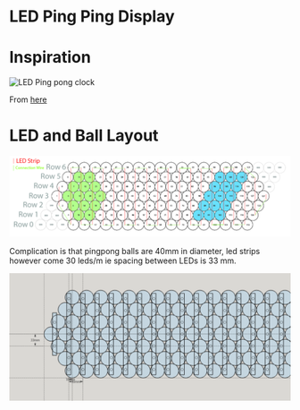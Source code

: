 # LED Ping Ping Display

# Inspiration

![LED Ping pong clock](https://cdn.thingiverse.com/assets/7f/b7/18/cf/33/featured_preview_ppbclocksmall.jpg)

From [here](https://www.thingiverse.com/thing:4091854)

# LED and Ball Layout

![LED and Ball Layout](https://raw.githubusercontent.com/raspberrypisig/ledpingbongdisplay/main/layout%20visualizer-01.jpg)

Complication is that pingpong balls are 40mm in diameter, led strips however come 30 leds/m ie spacing between LEDs is 33 mm.

![JohnS sketchup](https://github.com/raspberrypisig/ledpingbongdisplay/raw/main/Pingpong%20clock.png)


